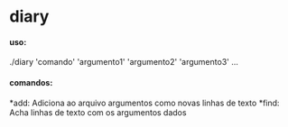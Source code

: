 # diary

#### uso: 
./diary 'comando' 'argumento1' 'argumento2' 'argumento3' ...

#### comandos:
  *add:  Adiciona ao arquivo argumentos como novas linhas de texto
  *find: Acha linhas de texto com os argumentos dados
  
